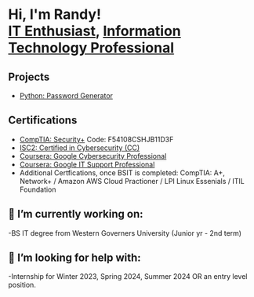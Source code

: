 <h1>Hi, I'm Randy! <br/><a href="https://github.com/TheRhinoDen">IT Enthusiast</a>, <a href="www.linkedin.com/in/randall-m-rhodes">Information Technology Professional</a>

<h2>Projects</h2>

- [Python: Password Generator](https://github.com/RandyRhodesIT/PasswordGenerator/blob/main/README.md)

<h2>Certifications</h2>

- [CompTIA: Security+](http://verify.comptia.org/)
  Code: F54108CSHJB11D3F
- [ISC2: Certified in Cybersecurity (CC)](https://cpe.isc2.org/digitalcert)
- [Coursera: Google Cybersecurity Professional](https://www.coursera.org/account/accomplishments/specialization/certificate/LHWDZEC3NGLG)
- [Coursera: Google IT Support Professional](https://www.coursera.org/account/accomplishments/specialization/certificate/L3ZK94M8D2T8) 
- Additional Certfications, once BSIT is completed: CompTIA: A+, Network+ / Amazon AWS Cloud Practioner / LPI Linux Essenials / ITIL Foundation

<h2> 🔭 I’m currently working on:</h2>

-BS IT degree from Western Governers University (Junior yr - 2nd term)

<h2>🤔 I’m looking for help with: </h2>

-Internship for Winter 2023, Spring 2024, Summer 2024 OR an entry level position.
